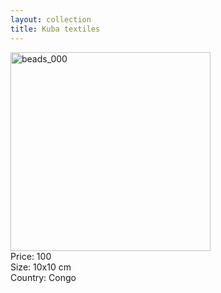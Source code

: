 ```yaml
---
layout: collection
title: Kuba textiles
---
```



<div class="collectionFigure">
<img src="https://farm4.staticflickr.com/333/19317817751_1c2358604f_q.jpg" width="320" height="318" alt="beads_000" class="collectionImage">
</div>
<div class="collectionDescription">
Price: 100
<br>
Size: 10x10 cm
<br>
Country: Congo

</div>


